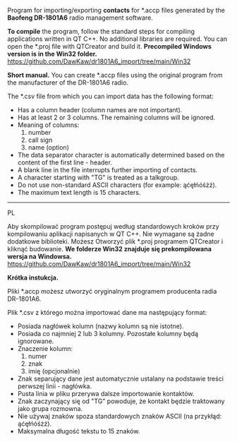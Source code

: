 Program for importing/exporting **contacts** for *.accp files generated by the **Baofeng DR-1801A6** radio management software.

**To compile** the program, follow the standard steps for compiling applications written in QT C++. No additional libraries are required. You can open the *.proj file with QTCreator and build it.
**Precompiled Windows version is in the Win32 folder.**
https://github.com/DawKaw/dr1801A6_import/tree/main/Win32

**Short manual.**
You can create *.accp files using the original program from the manufacturer of the DR-1801A6 radio.

The *.csv file from which you can import data has the following format:
* Has a column header (column names are not important).
* Has at least 2 or 3 columns. The remaining columns will be ignored.
* Meaning of columns:
	1. number
	2. call sign
	3. name (option)
* The data separator character is automatically determined based on the content of the first line - header.
* A blank line in the file interrupts further importing of contacts.
* A character starting with "TG" is treated as a talkgroup.
* Do not use non-standard ASCII characters (for example: ąćęłńóśżź).
* The maximum text length is 15 characters.


_____________
PL

Aby skompilować program postępuj według standardowych kroków przy kompilowaniu aplikacji napisanych w QT C++. Nie wymagane są żadne dodatkowe biblioteki. Możesz Otworzyć plik *.proj programem QTCreator i kliknąć budowanie.
**We folderze Win32 znajduje się prekompilowana wersja na Windowsa.**
https://github.com/DawKaw/dr1801A6_import/tree/main/Win32

**Krótka instukcja.**

Pliki *.accp możesz utworzyć oryginalnym programem producenta radia DR-1801A6.

Plik *.csv z którego można importować dane ma następujący format:
* Posiada nagłówek kolumn (nazwy kolumn są nie istotne).
* Posiada co najmniej 2 lub 3 kolumny. Pozostałe kolumny będą ignorowane.
* Znaczenie kolumn:
	1. numer
	2. znak
	3. imię (opcjonalnie)
* Znak separujący dane jest automatycznie ustalany na podstawie treści perwszej linii - nagłówka.
* Pusta linia w pliku przerywa dalsze importowanie kontaktów.
* Znak zaczynający się od "TG" powoduje, że kontakt będzie traktowany jako grupa rozmowna.
* Nie używaj znaków spoza standardowych znaków ASCII (na przykłąd: ąćęłńóśżź).
* Maksymalna długość tekstu to 15 znaków.
